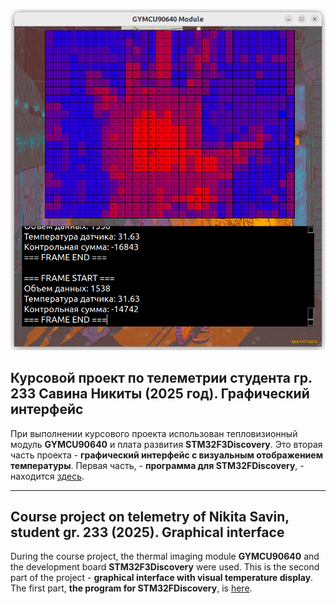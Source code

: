 ![Image](https://github.com/svnnikita/GYMCU90640-Module-GUI/raw/main/img/img.png)

## Курсовой проект по телеметрии студента гр. 233 Савина Никиты (2025 год). Графический интерфейс

При выполнении курсового проекта использован тепловизионный модуль **GYMCU90640** и плата развития **STM32F3Discovery**. Это вторая часть проекта - **графический интерфейс с визуальным отображением температуры**. Первая часть, - **программа для STM32FDiscovery**, - находится [здесь](https://github.com/svnnikita/Course-project.-GYMCU90640-module).

___
## Course project on telemetry of Nikita Savin, student gr. 233 (2025). Graphical interface

During the course project, the thermal imaging module **GYMCU90640** and the development board **STM32F3Discovery** were used. This is the second part of the project - **graphical interface with visual temperature display**. The first part, **the program for STM32FDiscovery**, is [here](https://github.com/svnnikita/Course-project.-GYMCU90640-module ).
